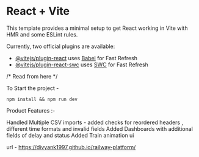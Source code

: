 # React + Vite

This template provides a minimal setup to get React working in Vite with HMR and some ESLint rules.

Currently, two official plugins are available:

- [@vitejs/plugin-react](https://github.com/vitejs/vite-plugin-react/blob/main/packages/plugin-react/README.md) uses [Babel](https://babeljs.io/) for Fast Refresh
- [@vitejs/plugin-react-swc](https://github.com/vitejs/vite-plugin-react-swc) uses [SWC](https://swc.rs/) for Fast Refresh

/* Read from here */

To Start the project - 
```
npm install && npm run dev
```


Product Features :-

Handled Multiple CSV imports - added checks for reordered headers , different time formats and invalid fields
Added Dashboards with additional fields of delay and status
Added Train animation ui 

url - https://divyank1997.github.io/railway-platform/
